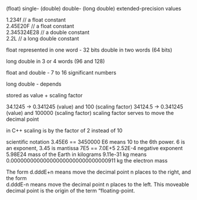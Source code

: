 (float) single-
(double) double-
(long double) extended-precision values

1.234f // a float constant  
2.45E20F // a float constant  
2.345324E28 // a double constant  
2.2L // a long double constant

float represented in one word - 32 bits
double in two words (64 bits)

long double in 3 or 4 words (96 and 128)

float and double - 7 to 16 significant numbers

long double - depends

stored as value + scaling factor

34.1245 -> 0.341245 (value) and 100 (scaling factor)
34124.5 -> 0.341245 (value) and 100000 (scaling factor)
scaling factor serves to move the decimal point

in C++ scaling is by the factor of 2 instead of 10

scientific notation
3.45E6 == 3450000
E6 means 10 to the 6th power. 6 is an exponent, 3.45 is mantissa
7E5 == 7.0E+5
2.52E-4 negative exponent
5.98E24 mass of the Earth in kilograms
9.11e-31 kg means 0.000000000000000000000000000000911 kg the electron mass

The form d.dddE+n means move the decimal point n places to the right, and the form  
d.dddE-n means move the decimal point n places to the left. This moveable decimal point  is the origin of the term “floating-point.